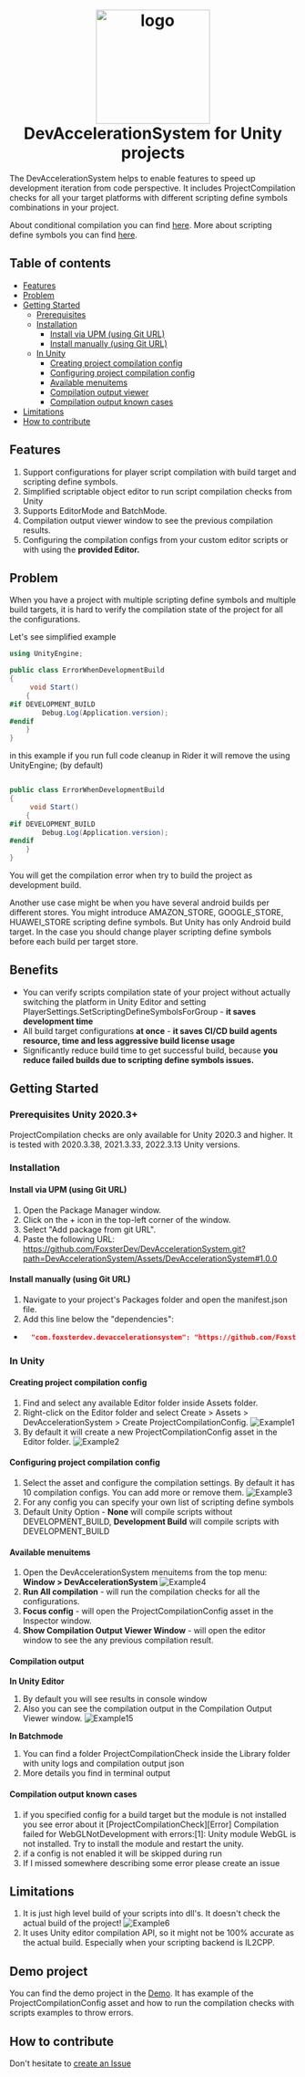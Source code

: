 <h1 align="center">
<img alt="logo" src="Docs/Img7.png" height="200px" />
<br/>
DevAccelerationSystem for Unity projects
</h1>

The DevAccelerationSystem helps to enable features to speed up development iteration from code perspective.
It includes ProjectCompilation checks for all your target platforms with different scripting define symbols combinations in your project.

About conditional compilation you can find [here](https://docs.unity3d.com/Manual/PlatformDependentCompilation.html).
More about scripting define symbols you can find [here](https://docs.unity3d.com/Manual/CustomScriptingSymbols.html).

## Table of contents
<!-- TOC -->
* [Features](#features)
* [Problem](#problem)
* [Getting Started](#getting-started)
  * [Prerequisites](#Prerequisites)
  * [Installation](#installation)
    *  [Install via UPM (using Git URL)](#install-via-upm--using-git-url-)
    *  [Install manually (using Git URL)](#install-manually--using-git-url-)
  * [In Unity](#in-unity)
    * [Creating project compilation config](#creating-project-compilation-config)
    * [Configuring project compilation config](#configuring-project-compilation-config)
    * [Available menuitems](#available-menuitems)
    * [Compilation output viewer](#compilation-output-viewer)
    * [Compilation output known cases](#compilation-output-known-cases)
* [Limitations](#limitations)
* [How to contribute](#how-to-contribute)

<!-- TOC -->

## Features
1. Support configurations for player script compilation with build target and scripting define symbols.
2. Simplified scriptable object editor to run script compilation checks from Unity
3. Supports EditorMode and BatchMode. 
4. Compilation output viewer window to see the previous compilation results.
5. Configuring the compilation configs from your custom editor scripts or with using the **provided Editor.**

## Problem
When you have a project with multiple scripting define symbols and multiple build targets, it is hard to verify the compilation state of the project for all the configurations.

Let's see simplified example

```csharp
using UnityEngine;

public class ErrorWhenDevelopmentBuild  
{
     void Start()
    {
#if DEVELOPMENT_BUILD
        Debug.Log(Application.version);
#endif
    }
}
```
in this example if you run full code cleanup in Rider it will remove the using UnityEngine; (by default)
```csharp

public class ErrorWhenDevelopmentBuild  
{
     void Start()
    {
#if DEVELOPMENT_BUILD
        Debug.Log(Application.version);
#endif
    }
}
```
You will get the compilation error when try to build the project as development build.

Another use case might be when you have several android builds per different stores. You might introduce AMAZON_STORE, GOOGLE_STORE, HUAWEI_STORE scripting define symbols.
But Unity has only Android build target. In the case you should change player scripting define symbols before each build per target store.

## Benefits
- You can verify scripts compilation state of your project without actually switching the platform in Unity Editor and setting PlayerSettings.SetScriptingDefineSymbolsForGroup - **it saves development time**
- All build target configurations **at once** - **it saves CI/CD build agents resource, time and less aggressive build license usage** 
- Significantly reduce build time to get successful build, because **you reduce failed builds due to scripting define symbols issues.**

## Getting Started
### Prerequisites Unity 2020.3+
ProjectCompilation checks are only available for Unity 2020.3 and higher.
It is tested with 2020.3.38, 2021.3.33, 2022.3.13 Unity versions.

### Installation

#### Install via UPM (using Git URL)
1. Open the Package Manager window.
2. Click on the + icon in the top-left corner of the window.
3. Select "Add package from git URL".
4. Paste the following URL: https://github.com/FoxsterDev/DevAccelerationSystem.git?path=DevAccelerationSystem/Assets/DevAccelerationSystem#1.0.0

#### Install manually (using Git URL)
1. Navigate to your project's Packages folder and open the manifest.json file.
2. Add this line below the "dependencies":

- ```json title="Packages/manifest.json"
    "com.foxsterdev.devaccelerationsystem": "https://github.com/FoxsterDev/DevAccelerationSystem.git?path=DevAccelerationSystem/Assets/DevAccelerationSystem#1.0.0",
  ```
### In Unity
#### Creating project compilation config
1. Find and select any available Editor folder inside Assets folder.
2. Right-click on the Editor folder and select Create > Assets > DevAccelerationSystem > Create ProjectCompilationConfig.
   ![Example1](Docs/Img1.png)
3. By default it will create a new ProjectCompilationConfig asset in the Editor folder.
   ![Example2](Docs/Img2.png)

#### Configuring project compilation config
1. Select the asset and configure the compilation settings. By default it has 10 compilation configs. You can add more or remove them.
   ![Example3](Docs/Img3.png)
2. For any config you can specify your own list of scripting define symbols
3. Default Unity Option - **None** will compile scripts without DEVELOPMENT_BUILD, **Development Build** will compile scripts with DEVELOPMENT_BUILD

#### Available menuitems 
1. Open the DevAccelerationSystem menuitems from the top menu: **Window > DevAccelerationSystem**
   ![Example4](Docs/Img4.png)
2. **Run All compilation** - will run the compilation checks for all the configurations.
3. **Focus config** - will open the ProjectCompilationConfig asset in the Inspector window.
4. **Show Compilation Output Viewer Window**  - will open the editor window to see the any previous compilation result.

#### Compilation output
**In Unity Editor**
1. By default you will see results in console window
2. Also you can see the compilation output in the Compilation Output Viewer window.
      ![Example15](Docs/Img15.png)   

**In Batchmode**
1. You can find a folder ProjectCompilationCheck inside the Library folder with unity logs and compilation output json
2. More details you find in terminal output

#### Compilation output known cases
1. if you specified config for a build target but the module is not installed you see error about it 
[ProjectCompilationCheck][Error] Compilation failed for WebGLNotDevelopment with errors:[1]: Unity module WebGL is not installed. Try to install the module and restart the unity.
2. if a config is not enabled it will be skipped during run
3. If I missed somewhere describing some error please create an issue

## Limitations
1. It is just high level build of your scripts into dll's. It doesn't check the actual build of the project!
   ![Example6](Docs/Img6.png)
2. It uses Unity editor compilation API, so it might not be 100% accurate as the actual build. Especially when your scripting backend is IL2CPP.

## Demo project
You can find the demo project in the [Demo](https://github.com/FoxsterDev/DevAccelerationSystem/tree/master/DevAccelerationSystem.DemoProject).
It has example of the ProjectCompilationConfig asset and how to run the compilation checks with scripts examples to throw errors.

## How to contribute
Don't hesitate to [create an Issue ](https://github.com/FoxsterDev/DevAccelerationSystem/issues/new)